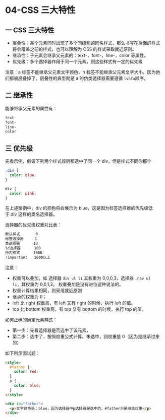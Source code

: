 # 04-CSS 三大特性

## 一 CSS 三大特性

- 层叠性：某个元素同时出现了多个同级别的同名样式，那么书写在后面的样式将会覆盖之前的样式，也可以理解为 CSS 的样式采取就近原则。
- 继承性：子元素会继承父元素的：text-，font-，line-，color 等属性。
- 优先级：多个选择器作用于同一个元素，则这些样式有一定的优先级

注意：a 标签不能继承父元素文字颜色，h 标签不能继承父元素文字大小，因为他们都被层叠掉了。层叠性的典型就是 a 的伪类选择器需要遵循 `lvhfa`顺序。

## 二 继承性

能够继承父元素的属性有：

```txt
text-
font-
line-
color
```

## 三 优先级

先看示例，假设下列两个样式规则都选中了同一个 div，但是样式不同你那个

```css
.div {
  color: blue;
}

div {
  color: pink;
}
```

在上述案例中，div 的颜色将会展示为 blue，这是因为标签选择器的优先级低于.div 这样的类名选择器。

选择器的优先级权重对比表：

```txt
默认样式       0
标签选择器     1
类选择器      10
id选择器      100
行内样式      1000
!important   1000以上
```

注意：

- 权重可以叠加，如 选择器 `div ul li` 其权重为 0,0,0,3，选择器 `.nav ul li`，其权重为 0,0,1,2。 权重叠加是没有进位这种说法的。
- 权重计算结果相同，则采用就近原则
- 继承的权重为 0；
- left 比 right 权重高，有 left 又有 right 的时候，执行 left 的值。
- top 比 bottom 权重高，有 top 又有 bottom 的时候，执行 top 的值。

如何正确的确定元素样式：

- 第一步：先看选择器是否选中了该元素，
- 第二步：选中了，按照权重公式计算。未选中，则权重是 0（因为是继承过来的）

如下所示面试题：

```html
<style>
  #father {
    color: red;
  }
  p {
    color: blue;
  }
</style>

<div id="father">
  <p>文字颜色是：blue，因为选择器中p选择器是选中的，#father只是继承权重</p>
</div>
```
